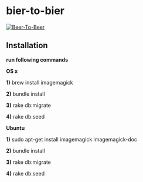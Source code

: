 # bier-to-bier

[![Beer-To-Beer](http://beertobeer.herokuapp.com/assets/img/ace/logo.png)](http://beertobeer.herokuapp.com)

## Installation

**run following commands**

**OS x**

**1)**  brew install imagemagick

**2)**  bundle install

**3)**  rake db:migrate

**4)**  rake db:seed

**Ubuntu**

**1)**  sudo apt-get install imagemagick imagemagick-doc

**2)**  bundle install

**3)**  rake db:migrate

**4)**  rake db:seed


##
